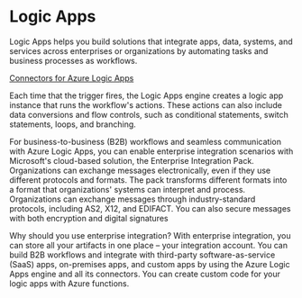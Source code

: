 # Logic Apps

Logic Apps helps you build solutions that integrate apps, data, systems, and services across enterprises or organizations by automating tasks and business processes as workflows.

[Connectors for Azure Logic Apps](https://docs.microsoft.com/en-us/azure/connectors/apis-list)

Each time that the trigger fires, the Logic Apps engine creates a logic app instance that runs the workflow's actions. These actions can also include data conversions and flow controls, such as conditional statements, switch statements, loops, and branching.

For business-to-business (B2B) workflows and seamless communication with Azure Logic Apps, you can enable enterprise integration scenarios with Microsoft's cloud-based solution, the Enterprise Integration Pack. Organizations can exchange messages electronically, even if they use different protocols and formats. The pack transforms different formats into a format that organizations' systems can interpret and process. Organizations can exchange messages through industry-standard protocols, including AS2, X12, and EDIFACT. You can also secure messages with both encryption and digital signatures

Why should you use enterprise integration?
With enterprise integration, you can store all your artifacts in one place – your integration account.
You can build B2B workflows and integrate with third-party software-as-service (SaaS) apps, on-premises apps, and custom apps by using the Azure Logic Apps engine and all its connectors.
You can create custom code for your logic apps with Azure functions.
